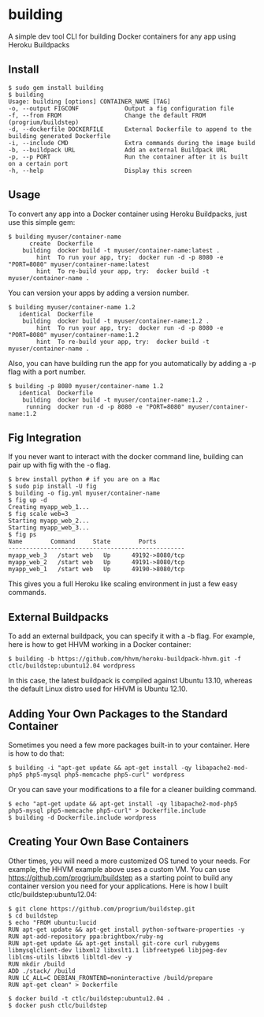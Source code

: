 building
==========
A simple dev tool CLI for building Docker containers for any app using Heroku Buildpacks

Install
-------

	$ sudo gem install building
	$ building
	Usage: building [options] CONTAINER_NAME [TAG]
    -o, --output FIGCONF             Output a fig configuration file
    -f, --from FROM                  Change the default FROM (progrium/buildstep)
    -d, --dockerfile DOCKERFILE      External Dockerfile to append to the building generated Dockerfile
    -i, --include CMD                Extra commands during the image build
    -b, --buildpack URL              Add an external Buildpack URL
    -p, --p PORT                     Run the container after it is built on a certain port
    -h, --help                       Display this screen

Usage
-----

To convert any app into a Docker container using Heroku Buildpacks, just use this simple gem:

	$ building myuser/container-name
	      create  Dockerfile
	    building  docker build -t myuser/container-name:latest .
            hint  To run your app, try:  docker run -d -p 8080 -e "PORT=8080" myuser/container-name:latest
            hint  To re-build your app, try:  docker build -t myuser/container-name .

You can version your apps by adding a version number.

	$ building myuser/container-name 1.2
	   identical  Dockerfile
	    building  docker build -t myuser/container-name:1.2 .
            hint  To run your app, try:  docker run -d -p 8080 -e "PORT=8080" myuser/container-name:1.2
            hint  To re-build your app, try:  docker build -t myuser/container-name .

Also, you can have building run the app for you automatically by adding a -p flag with a port number.

	$ building -p 8080 myuser/container-name 1.2
	   identical  Dockerfile
	    building  docker build -t myuser/container-name:1.2 .
	     running  docker run -d -p 8080 -e "PORT=8080" myuser/container-name:1.2

Fig Integration
---------------

If you never want to interact with the docker command line, building can pair up with fig with the -o flag.
	
	$ brew install python # if you are on a Mac
	$ sudo pip install -U fig
	$ building -o fig.yml myuser/container-name
	$ fig up -d
	Creating myapp_web_1...
	$ fig scale web=3
	Starting myapp_web_2...
	Starting myapp_web_3...
	$ fig ps
    Name        Command     State        Ports      
    --------------------------------------------------
    myapp_web_3   /start web   Up      49192->8080/tcp 
    myapp_web_2   /start web   Up      49191->8080/tcp 
    myapp_web_1   /start web   Up      49190->8080/tcp 

This gives you a full Heroku like scaling environment in just a few easy commands.

External Buildpacks
-------------------

To add an external buildpack, you can specify it with a -b flag. For example, here is how to get HHVM working in a Docker container:

	$ building -b https://github.com/hhvm/heroku-buildpack-hhvm.git -f ctlc/buildstep:ubuntu12.04 wordpress

In this case, the latest buildpack is compiled against Ubuntu 13.10, whereas the default Linux distro used for HHVM is Ubuntu 12.10.

Adding Your Own Packages to the Standard Container
--------------------------------------------------

Sometimes you need a few more packages built-in to your container. Here is how to do that:

	$ building -i "apt-get update && apt-get install -qy libapache2-mod-php5 php5-mysql php5-memcache php5-curl" wordpress

Or you can save your modifications to a file for a cleaner building command.

	$ echo "apt-get update && apt-get install -qy libapache2-mod-php5 php5-mysql php5-memcache php5-curl" > Dockerfile.include
	$ building -d Dockerfile.include wordpress


Creating Your Own Base Containers
---------------------------------

Other times, you will need a more customized OS tuned to your needs. For example, the HHVM example above uses a custom VM. You can use https://github.com/progrium/buildstep as a starting point to build any container version you need for your applications. Here is how I built ctlc/buildstep:ubuntu12.04:

	$ git clone https://github.com/progrium/buildstep.git
	$ cd buildstep
	$ echo "FROM ubuntu:lucid
	RUN apt-get update && apt-get install python-software-properties -y
	RUN apt-add-repository ppa:brightbox/ruby-ng
	RUN apt-get update && apt-get install git-core curl rubygems libmysqlclient-dev libxml2 libxslt1.1 libfreetype6 libjpeg-dev liblcms-utils libxt6 libltdl-dev -y
	RUN mkdir /build
	ADD ./stack/ /build
	RUN LC_ALL=C DEBIAN_FRONTEND=noninteractive /build/prepare
	RUN apt-get clean" > Dockerfile

	$ docker build -t ctlc/buildstep:ubuntu12.04 .
	$ docker push ctlc/buildstep

